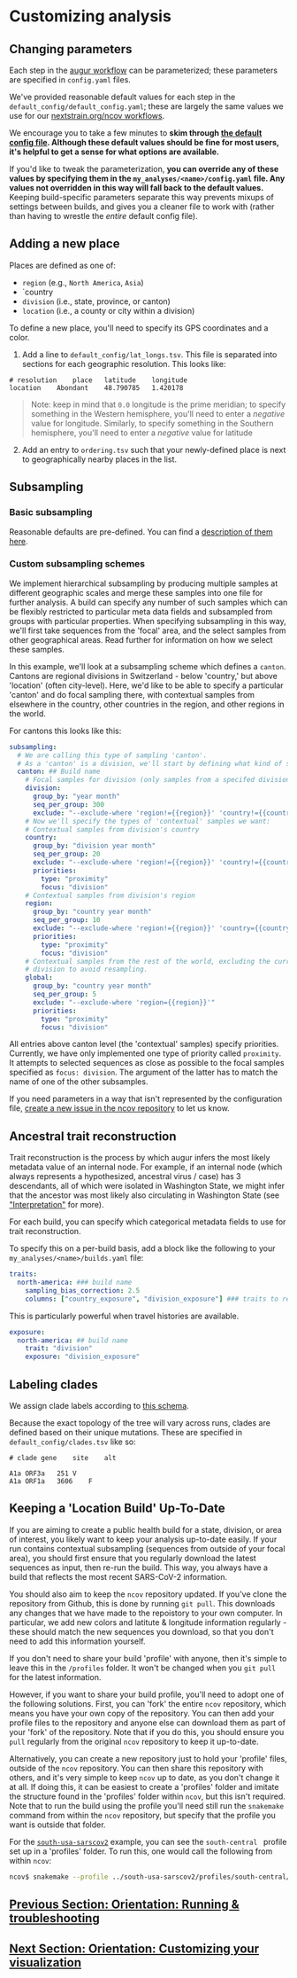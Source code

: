 # Customizing analysis  

## Changing parameters  
Each step in the [augur workflow](orientation-workflow.md) can be parameterized; these parameters are specified in `config.yaml` files.  

We've provided reasonable default values for each step in the `default_config/default_config.yaml`; these are largely the same values we use for our [nextstrain.org/ncov workflows](https://github.com/nextstrain/ncov).

We encourage you to take a few minutes to **skim through [the default config file](default_config/default_config.yaml). Although these default values should be fine for most users, it's helpful to get a sense for what options are available.**  

If you'd like to tweak the parameterization, **you can override any of these values by specifying them in the `my_analyses/<name>/config.yaml` file. Any values not overridden in this way will fall back to the default values.**
Keeping build-specific parameters separate this way prevents mixups of settings between builds, and gives you a cleaner file to work with (rather than having to wrestle the _entire_ default config file).

## Adding a new place    

Places are defined as one of:  
- `region` (e.g., `North America`, `Asia`)  
- `country  
- `division` (i.e., state, province, or canton)  
- `location` (i.e., a county or city within a division)  

To define a new place, you'll need to specify its GPS coordinates and a color.  

1. Add a line to `default_config/lat_longs.tsv`. This file is separated into sections for each geographic resolution. This looks like:  
```
# resolution	place	latitude	longitude
location	Abondant	48.790785	1.420178
```

>Note: keep in mind that `0.0` longitude is the prime meridian; to specify something in the Western hemisphere, you'll need to enter a _negative_ value for longitude. Similarly, to specify something in the Southern hemisphere, you'll need to enter a _negative_ value for latitude

2. Add an entry to `ordering.tsv` such that your newly-defined place is next to geographically nearby places in the list.  


## Subsampling  

### Basic subsampling  
Reasonable defaults are pre-defined. You can find a [description of them here](XXX).

### Custom subsampling schemes
We implement hierarchical subsampling by producing multiple samples at different geographic scales and merge these samples into one file for further analysis.
A build can specify any number of such samples which can be flexibly restricted to particular meta data fields and subsampled from groups with particular properties.
When specifying subsampling in this way, we'll first take sequences from the 'focal' area, and the select samples from other geographical areas.
Read further for information on how we select these samples.

In this example, we'll look at a subsampling scheme which defines a `canton`.
Cantons are regional divisions in Switzerland - below 'country,' but above 'location' (often city-level).
Here, we'd like to be able to specify a particular 'canton' and do focal sampling there, with contextual samples from elsewhere in the country, other countries in the region, and other regions in the world.

For cantons this looks like this:
```yaml
subsampling:
  # We are calling this type of sampling 'canton'.
  # As a 'canton' is a division, we'll start by defining what kind of sampling we want at the 'division' level, for whatever canton we specify
  canton: ## Build name
    # Focal samples for division (only samples from a specifed division with 300 seqs per month)
    division:
      group_by: "year month"
      seq_per_group: 300
      exclude: "--exclude-where 'region!={{region}}' 'country!={{country}}' 'division!={{division}}'"
    # Now we'll specify the types of 'contextual' samples we want:
    # Contextual samples from division's country
    country:
      group_by: "division year month"
      seq_per_group: 20
      exclude: "--exclude-where 'region!={{region}}' 'country!={{country}}' 'division={{division}}'"
      priorities:
        type: "proximity"
        focus: "division"
    # Contextual samples from division's region
    region:
      group_by: "country year month"
      seq_per_group: 10
      exclude: "--exclude-where 'region!={{region}}' 'country={{country}}'"
      priorities:
        type: "proximity"
        focus: "division"
    # Contextual samples from the rest of the world, excluding the current
    # division to avoid resampling.
    global:
      group_by: "country year month"
      seq_per_group: 5
      exclude: "--exclude-where 'region={{region}}'"
      priorities:
        type: "proximity"
        focus: "division"
```
All entries above canton level (the 'contextual' samples) specify priorities. 
Currently, we have only implemented one type of priority called `proximity`.
It attempts to selected sequences as close as possible to the focal samples
specified as `focus: division`.
The argument of the latter has to match the name of one of the other subsamples.

If you need parameters in a way that isn't represented by the configuration file, [create a new issue in the ncov repository](https://github.com/nextstrain/ncov/issues/new) to let us know.


## Ancestral trait reconstruction  

Trait reconstruction is the process by which augur infers the most likely metadata value of an internal node. For example, if an internal node (which always represents a hypothesized, ancestral virus / case) has 3 descendants, all of which were isolated in Washington State, we might infer that the ancestor was most likely also circulating in Washington State (see ["Interpretation"](XXX) for more).

For each build, you can specify which categorical metadata fields to use for trait reconstruction.

<!-- TODO: can someone please check this section for me? the existing docs were unclear to me -->
To specify this on a per-build basis, add a block like the following to your `my_analyses/<name>/builds.yaml` file:
```yaml
traits:
  north-america: ### build name  
    sampling_bias_correction: 2.5
    columns: ["country_exposure", "division_exposure"] ### traits to reconstruct; must match column names in metadata.tsv
```

This is particularly powerful when travel histories are available.

```yaml
exposure:
  north-america: ## build name  
    trait: "division"
    exposure: "division_exposure"
```

## Labeling clades  

We assign clade labels according to [this schema](XXX).  

Because the exact topology of the tree will vary across runs, clades are defined based on their unique mutations.
These are specified in `default_config/clades.tsv` like so:

```tsv
# clade	gene	site	alt

A1a	ORF3a	251	V
A1a	ORF1a	3606	F
```  

## Keeping a 'Location Build' Up-To-Date

If you are aiming to create a public health build for a state, division, or area of interest, you likely want to keep your analysis up-to-date easily.
If your run contains contextual subsampling (sequences from outside of your focal area), you should first ensure that you regularly download the latest sequences as input, then re-run the build.
This way, you always have a build that reflects the most recent SARS-CoV-2 information.

You should also aim to keep the `ncov` repository updated.
If you've clone the repository from Github, this is done by running `git pull`.
This downloads any changes that we have made to the repoistory to your own computer.
In particular, we add new colors and latitute & longitude information regularly - these should match the new sequences you download, so that you don't need to add this information yourself.

If you don't need to share your build 'profile' with anyone, then it's simple to leave this in the `/profiles` folder.
It won't be changed when you `git pull` for the latest information.

However, if you want to share your build profile, you'll need to adopt one of the following solutions.
First, you can 'fork' the entire `ncov` repository, which means you have your own copy of the repository. 
You can then add your profile files to the repository and anyone else can download them as part of your 'fork' of the repository.
Note that if you do this, you should ensure you `pull` regularly from the original `ncov` repository to keep it up-to-date.

Alternatively, you can create a new repository just to hold your 'profile' files, outside of the `ncov` repository.
You can then share this repository with others, and it's very simple to keep `ncov` up to date, as you don't change it at all.
If doing this, it can be easiest to create a 'profiles' folder and imitate the structure found in the 'profiles' folder within `ncov`, but this isn't required.
Note that to run the build using the profile you'll need still run the `snakemake` command from within the `ncov` repository, but specify that the profile you want is outside that folder.

For the [`south-usa-sarscov2`](https://github.com/emmahodcroft/south-usa-sarscov2/) example, you can see the `south-central ` profile set up in a 'profiles' folder.
To run this, one would call the following from within `ncov`:

```bash
ncov$ snakemake --profile ../south-usa-sarscov2/profiles/south-central/
```

## [Previous Section: Orientation: Running & troubleshooting](./docs/running.md)
## [Next Section: Orientation: Customizing your visualization](./docs/customizing-visualization.md)